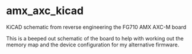 # amx_axc_kicad
KiCAD schematic from reverse engineering the FG710 AMX AXC-M board

This is a beeped out schematic of the board to help with working out the memory map and the device configuration for my alternative firmware.
